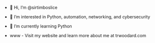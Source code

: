 - 👋 Hi, I’m @sirtimboslice
- 👀 I’m interested in Python, automation, networking, and cybersecurity
- 🌱 I’m currently learning Python

- www - Visit my website and learn more about me at trwoodard.com


<!---
sirtimboslice/sirtimboslice is a ✨ special ✨ repository because its `README.md` (this file) appears on your GitHub profile.
You can click the Preview link to take a look at your changes.
--->
